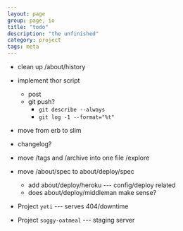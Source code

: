 ```yaml
---
layout: page
group: page, io
title: "todo"
description: "the unfinished"
category: project
tags: meta
---
```

* clean up /about/history
* implement thor script
   * post
   * git push?
      * `git describe --always`
      * `git log -1 --format="%t"`
* move from erb to slim
* changelog?
* move /tags and /archive into one file /explore
* move /about/spec to about/deploy/spec
   * add about/deploy/heroku --- config/deploy related
   * does about/deploy/middleman make sense?

* Project `yeti` --- serves 404/downtime
* Project `soggy-oatmeal` --- staging server
